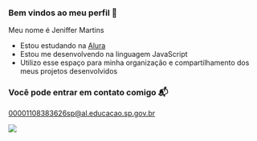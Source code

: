 ### Bem vindos ao meu perfil 🤍

Meu nome é Jeniffer Martins

- Estou estudando na [Alura](https://www.alura.com.br)
- Estou me desenvolvendo na linguagem JavaScript
- Utilizo esse espaço para minha organização e compartilhamento dos meus projetos desenvolvidos

### Você pode entrar em contato comigo 📬

00001108383626sp@al.educacao.sp.gov.br

![](https://media1.tenor.com/m/MFt1WVDeUhUAAAAd/smol-illegally-smol-cat.gif)
